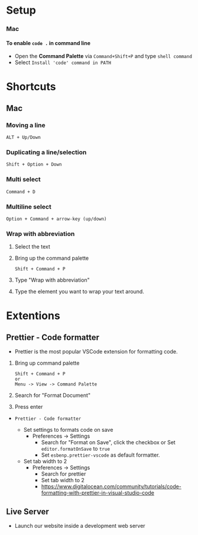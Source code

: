 # Setup

### Mac

#### To enable `code .` in command line

- Open the **Command Palette** via `Command+Shift+P` and type `shell command`
- Select `Install 'code' command in PATH`

# Shortcuts

## Mac

### Moving a line

    ALT + Up/Down

### Duplicating a line/selection

    Shift + Option + Down

### Multi select

    Command + D

### Multiline select

    Option + Command + arrow-key (up/down)

### Wrap with abbreviation

1.  Select the text
2.  Bring up the command palette

        Shift + Command + P

3.  Type "Wrap with abbreviation"
4.  Type the element you want to wrap your text around.

# Extentions

## Prettier - Code formatter

- Prettier is the most popular VSCode extension for formatting code.

1.  Bring up command palette

        Shift + Command + P
        or
        Menu -> View -> Command Palette

2.  Search for "Format Document"
3.  Press enter

- `Prettier - Code formatter`

  - Set settings to formats code on save
    - Preferences -> Settings
      - Search for "Format on Save", click the checkbox or Set `editor.formatOnSave` to `true`
      - Set `esbenp.prettier-vscode` as default formatter.
  - Set tab width to 2
    - Preferences -> Settings
      - Search for prettier
      - Set tab width to 2
      - https://www.digitalocean.com/community/tutorials/code-formatting-with-prettier-in-visual-studio-code

## Live Server

- Launch our website inside a development web server

